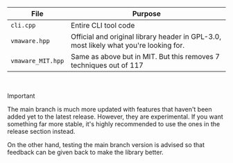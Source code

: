 | File | Purpose |
|------|---------|
| `cli.cpp`  | Entire CLI tool code |
| `vmaware.hpp` | Official and original library header in GPL-3.0, most likely what you're looking for. |
| `vmaware_MIT.hpp` | Same as above but in MIT. But this removes 7 techniques out of 117 |

<br>

> [!IMPORTANT]
> The main branch is much more updated with features that haven't been added yet to the latest release. However, they are experimental. 
> If you want something far more stable, it's highly recommended to use the ones in the release section instead.
>
> On the other hand, testing the main branch version is advised so that feedback can be given back to make the library better.